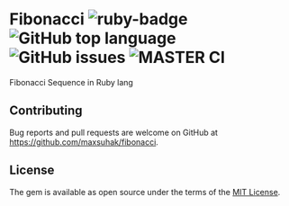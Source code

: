 Fibonacci <img src="https://img.shields.io/badge/ruby%20-v2.6.6-brightgreen.svg" title="ruby-badge"> <img alt="GitHub top language" src="https://img.shields.io/github/languages/top/maxsuhak/fibonacci"> <img alt="GitHub issues" src="https://img.shields.io/github/issues/maxsuhak/fibonacci"> ![MASTER CI](https://github.com/maxsuhak/fibonacci/workflows/CI/badge.svg?branch=master)
===================

Fibonacci Sequence in Ruby lang

## Contributing

Bug reports and pull requests are welcome on GitHub at https://github.com/maxsuhak/fibonacci.


## License

The gem is available as open source under the terms of the [MIT License](https://opensource.org/licenses/MIT).
